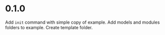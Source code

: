 # 0.1.0

Add `init` command with simple copy of example.
Add models and modules folders to example.
Create template folder.
